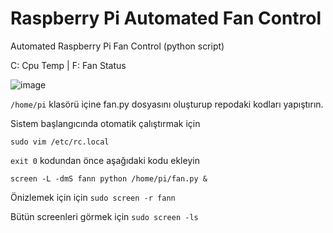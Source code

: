 # Raspberry Pi Automated Fan Control
Automated Raspberry Pi Fan Control (python script)

C: Cpu Temp | F: Fan Status

![image](https://user-images.githubusercontent.com/5241625/112716699-05c92000-8ef9-11eb-8257-9e97afc8db48.png)

`/home/pi` klasörü içine fan.py dosyasını oluşturup repodaki kodları yapıştırın.

Sistem başlangıcında otomatik çalıştırmak için

`sudo vim /etc/rc.local`

`exit 0` kodundan önce aşağıdaki kodu ekleyin

`screen -L -dmS fann python /home/pi/fan.py &`

Önizlemek için için
`sudo screen -r fann`

Bütün screenleri görmek için
`sudo screen -ls`

